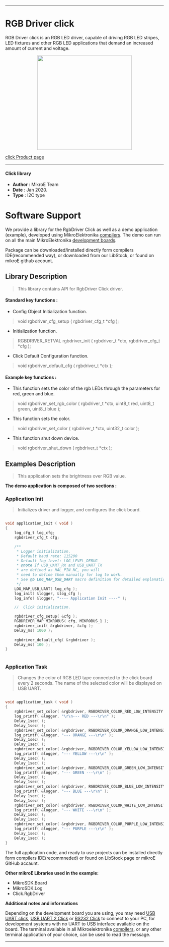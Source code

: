  

---
# RGB Driver click

RGB Driver click is an RGB LED driver, capable of driving RGB LED stripes, LED fixtures and other RGB LED applications that demand an increased amount of current and voltage.

<p align="center">
  <img src="https://download.mikroe.com/images/click_for_ide/rgbdriver_click.png" height=300px>
</p>

[click Product page](https://www.mikroe.com/rgb-driver-click)

---


#### Click library 

- **Author**        : MikroE Team
- **Date**          : Jan 2020.
- **Type**          : I2C type


# Software Support

We provide a library for the RgbDriver Click 
as well as a demo application (example), developed using MikroElektronika 
[compilers](https://shop.mikroe.com/compilers). 
The demo can run on all the main MikroElektronika [development boards](https://shop.mikroe.com/development-boards).

Package can be downloaded/installed directly form compilers IDE(recommended way), or downloaded from our LibStock, or found on mikroE github account. 

## Library Description

> This library contains API for RgbDriver Click driver.

#### Standard key functions :

- Config Object Initialization function.
> void rgbdriver_cfg_setup ( rgbdriver_cfg_t *cfg ); 
 
- Initialization function.
> RGBDRIVER_RETVAL rgbdriver_init ( rgbdriver_t *ctx, rgbdriver_cfg_t *cfg );

- Click Default Configuration function.
> void rgbdriver_default_cfg ( rgbdriver_t *ctx );


#### Example key functions :

- This function sets the color of the rgb LEDs through the parameters for red, green and blue.
> void rgbdriver_set_rgb_color ( rgbdriver_t *ctx, uint8_t red, uint8_t green, uint8_t blue );
 
- This function sets the color.
> void rgbdriver_set_color ( rgbdriver_t *ctx, uint32_t color );

- This function shut down device.
> void rgbdriver_shut_down ( rgbdriver_t *ctx );

## Examples Description

> This application sets the brightness over RGB value.

**The demo application is composed of two sections :**

### Application Init 

> Initializes driver and logger, and configures the click board.

```c

void application_init ( void )
{
    log_cfg_t log_cfg;
    rgbdriver_cfg_t cfg;

    /** 
     * Logger initialization.
     * Default baud rate: 115200
     * Default log level: LOG_LEVEL_DEBUG
     * @note If USB_UART_RX and USB_UART_TX 
     * are defined as HAL_PIN_NC, you will 
     * need to define them manually for log to work. 
     * See @b LOG_MAP_USB_UART macro definition for detailed explanation.
     */
    LOG_MAP_USB_UART( log_cfg );
    log_init( &logger, &log_cfg );
    log_info( &logger, "---- Application Init ----" );

    //  Click initialization.

    rgbdriver_cfg_setup( &cfg );
    RGBDRIVER_MAP_MIKROBUS( cfg, MIKROBUS_1 );
    rgbdriver_init( &rgbdriver, &cfg );
    Delay_ms( 1000 );
    
    rgbdriver_default_cfg( &rgbdriver );
    Delay_ms( 100 );
}
  
```

### Application Task

> Changes the color of RGB LED tape connected to the click board every 2 seconds.
> The name of the selected color will be displayed on USB UART.

```c

void application_task ( void )
{
    rgbdriver_set_color( &rgbdriver, RGBDRIVER_COLOR_RED_LOW_INTENSITY );
    log_printf( &logger, "\r\n--- RED ---\r\n" );
    Delay_1sec( );
    Delay_1sec( );
    rgbdriver_set_color( &rgbdriver, RGBDRIVER_COLOR_ORANGE_LOW_INTENSITY );
    log_printf( &logger, "--- ORANGE ---\r\n" );
    Delay_1sec( );
    Delay_1sec( );
    rgbdriver_set_color( &rgbdriver, RGBDRIVER_COLOR_YELLOW_LOW_INTENSITY );
    log_printf( &logger, "--- YELLOW ---\r\n" );
    Delay_1sec( );
    Delay_1sec( );
    rgbdriver_set_color( &rgbdriver, RGBDRIVER_COLOR_GREEN_LOW_INTENSITY );
    log_printf( &logger, "--- GREEN ---\r\n" );
    Delay_1sec( );
    Delay_1sec( );
    rgbdriver_set_color( &rgbdriver, RGBDRIVER_COLOR_BLUE_LOW_INTENSITY );
    log_printf( &logger, "--- BLUE ---\r\n" );
    Delay_1sec( );
    Delay_1sec( );
    rgbdriver_set_color( &rgbdriver, RGBDRIVER_COLOR_WHITE_LOW_INTENSITY );
    log_printf( &logger, "--- WHITE ---\r\n" );
    Delay_1sec( );
    Delay_1sec( );
    rgbdriver_set_color( &rgbdriver, RGBDRIVER_COLOR_PURPLE_LOW_INTENSITY );
    log_printf( &logger, "--- PURPLE ---\r\n" );
    Delay_1sec( );
    Delay_1sec( );
} 

```

The full application code, and ready to use projects can be  installed directly form compilers IDE(recommneded) or found on LibStock page or mikroE GitHub accaunt.

**Other mikroE Libraries used in the example:** 

- MikroSDK.Board
- MikroSDK.Log
- Click.RgbDriver

**Additional notes and informations**

Depending on the development board you are using, you may need 
[USB UART click](https://shop.mikroe.com/usb-uart-click), 
[USB UART 2 Click](https://shop.mikroe.com/usb-uart-2-click) or 
[RS232 Click](https://shop.mikroe.com/rs232-click) to connect to your PC, for 
development systems with no UART to USB interface available on the board. The 
terminal available in all Mikroelektronika 
[compilers](https://shop.mikroe.com/compilers), or any other terminal application 
of your choice, can be used to read the message.



---
